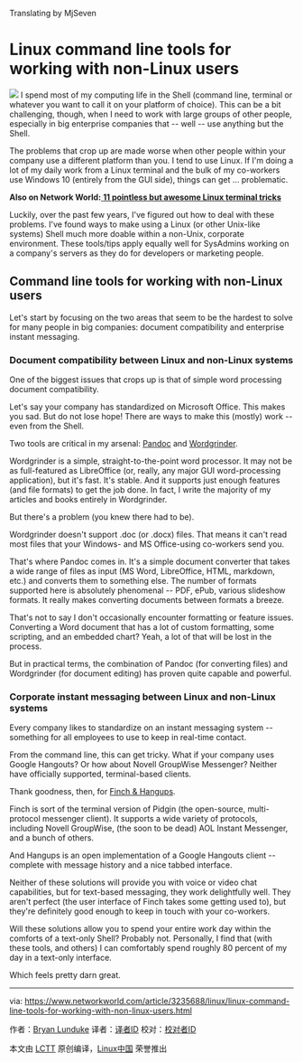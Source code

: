 Translating by MjSeven


Linux command line tools for working with non-Linux users
======
![](https://images.techhive.com/images/article/2016/06/linux-shell-100666628-large.jpg)
I spend most of my computing life in the Shell (command line, terminal or whatever you want to call it on your platform of choice). This can be a bit challenging, though, when I need to work with large groups of other people, especially in big enterprise companies that -- well -- use anything but the Shell.

The problems that crop up are made worse when other people within your company use a different platform than you. I tend to use Linux. If I'm doing a lot of my daily work from a Linux terminal and the bulk of my co-workers use Windows 10 (entirely from the GUI side), things can get … problematic.

 **Also on Network World:**[ **11 pointless but awesome Linux terminal tricks**][1]

Luckily, over the past few years, I've figured out how to deal with these problems. I've found ways to make using a Linux (or other Unix-like systems) Shell much more doable within a non-Unix, corporate environment. These tools/tips apply equally well for SysAdmins working on a company's servers as they do for developers or marketing people.

## Command line tools for working with non-Linux users

Let's start by focusing on the two areas that seem to be the hardest to solve for many people in big companies: document compatibility and enterprise instant messaging.

### Document compatibility between Linux and non-Linux systems

One of the biggest issues that crops up is that of simple word processing document compatibility.

Let's say your company has standardized on Microsoft Office. This makes you sad. But do not lose hope! There are ways to make this (mostly) work -- even from the Shell.

Two tools are critical in my arsenal: [Pandoc][2] and [Wordgrinder][3].

Wordgrinder is a simple, straight-to-the-point word processor. It may not be as full-featured as LibreOffice (or, really, any major GUI word-processing application), but it's fast. It's stable. And it supports just enough features (and file formats) to get the job done. In fact, I write the majority of my articles and books entirely in Wordgrinder.

But there's a problem (you knew there had to be).

Wordgrinder doesn't support .doc (or .docx) files. That means it can't read most files that your Windows- and MS Office-using co-workers send you.

That's where Pandoc comes in. It's a simple document converter that takes a wide range of files as input (MS Word, LibreOffice, HTML, markdown, etc.) and converts them to something else. The number of formats supported here is absolutely phenomenal -- PDF, ePub, various slideshow formats. It really makes converting documents between formats a breeze.

That's not to say I don't occasionally encounter formatting or feature issues. Converting a Word document that has a lot of custom formatting, some scripting, and an embedded chart? Yeah, a lot of that will be lost in the process.

But in practical terms, the combination of Pandoc (for converting files) and Wordgrinder (for document editing) has proven quite capable and powerful.

### Corporate instant messaging between Linux and non-Linux systems

Every company likes to standardize on an instant messaging system -- something for all employees to use to keep in real-time contact.

From the command line, this can get tricky. What if your company uses Google Hangouts? Or how about Novell GroupWise Messenger? Neither have officially supported, terminal-based clients.

Thank goodness, then, for [Finch & Hangups][4].

Finch is sort of the terminal version of Pidgin (the open-source, multi-protocol messenger client). It supports a wide variety of protocols, including Novell GroupWise, (the soon to be dead) AOL Instant Messenger, and a bunch of others.

And Hangups is an open implementation of a Google Hangouts client -- complete with message history and a nice tabbed interface.

Neither of these solutions will provide you with voice or video chat capabilities, but for text-based messaging, they work delightfully well. They aren't perfect (the user interface of Finch takes some getting used to), but they're definitely good enough to keep in touch with your co-workers.

Will these solutions allow you to spend your entire work day within the comforts of a text-only Shell? Probably not. Personally, I find that (with these tools, and others) I can comfortably spend roughly 80 percent of my day in a text-only interface.

Which feels pretty darn great.


--------------------------------------------------------------------------------

via: https://www.networkworld.com/article/3235688/linux/linux-command-line-tools-for-working-with-non-linux-users.html

作者：[Bryan Lunduke][a]
译者：[译者ID](https://github.com/译者ID)
校对：[校对者ID](https://github.com/校对者ID)

本文由 [LCTT](https://github.com/LCTT/TranslateProject) 原创编译，[Linux中国](https://linux.cn/) 荣誉推出

[a]:https://www.networkworld.com/author/Bryan-Lunduke/
[1]:http://www.networkworld.com/article/2926630/linux/11-pointless-but-awesome-linux-terminal-tricks.html#tk.nww-fsb
[2]:https://www.youtube.com/watch?v=BkTYHChkDoE
[3]:https://www.youtube.com/watch?v=WnMyamBgKFE
[4]:https://www.youtube.com/watch?v=19lbWnYOsTc
